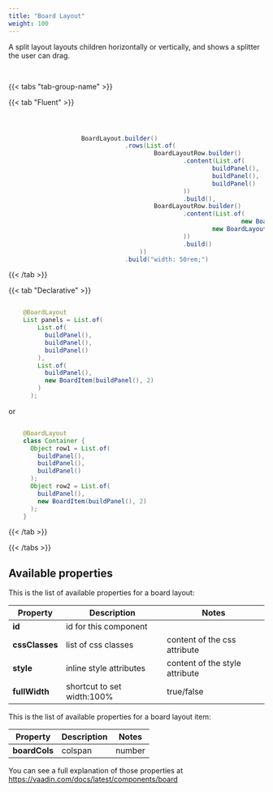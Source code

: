 ```yaml
---
title: "Board Layout"
weight: 100
---
```




A split layout layouts children horizontally or vertically, and shows a splitter the user can drag.

<div style="display: flex; align-items: center; justify-content: center; width: 100%; margin-bottom: 30px;">
  <mateu-component id="componente" style="width: unset;"></mateu-component>
</div>

<script>

  const component = {
  "type": "ClientSide",
  "children": [
    {
      "type": "ClientSide",
      "children": [
        {
          "type": "ClientSide",
          "metadata": {
            "type": "Text",
            "container": "p",
            "text": "Panel"
          },
          "id": "fieldId",
          "style": "background-color: #d7f0b2;color: darkgreen;border: 1px solid darkgreen;display: flex;align-items: center;justify-content: center;height: 3rem;margin-block-start: 0;margin-block-end: 0;"
        },
        {
          "type": "ClientSide",
          "metadata": {
            "type": "Text",
            "container": "p",
            "text": "Panel"
          },
          "id": "fieldId",
          "style": "background-color: #d7f0b2;color: darkgreen;border: 1px solid darkgreen;display: flex;align-items: center;justify-content: center;height: 3rem;margin-block-start: 0;margin-block-end: 0;"
        },
        {
          "type": "ClientSide",
          "metadata": {
            "type": "Text",
            "container": "p",
            "text": "Panel"
          },
          "id": "fieldId",
          "style": "background-color: #d7f0b2;color: darkgreen;border: 1px solid darkgreen;display: flex;align-items: center;justify-content: center;height: 3rem;margin-block-start: 0;margin-block-end: 0;"
        }
      ],
      "metadata": {
        "type": "BoardLayoutRow"
      }
    },
    {
      "type": "ClientSide",
      "children": [
        {
          "type": "ClientSide",
          "children": [
            {
              "type": "ClientSide",
              "metadata": {
                "type": "Text",
                "container": "p",
                "text": "Panel"
              },
              "id": "fieldId",
              "style": "background-color: #d7f0b2;color: darkgreen;border: 1px solid darkgreen;display: flex;align-items: center;justify-content: center;height: 3rem;margin-block-start: 0;margin-block-end: 0;"
            }
          ],
          "metadata": {
            "type": "BoardLayoutItem",
            "boardCols": 1
          }
        },
        {
          "type": "ClientSide",
          "children": [
            {
              "type": "ClientSide",
              "metadata": {
                "type": "Text",
                "container": "p",
                "text": "Panel"
              },
              "id": "fieldId",
              "style": "background-color: #d7f0b2;color: darkgreen;border: 1px solid darkgreen;display: flex;align-items: center;justify-content: center;height: 3rem;margin-block-start: 0;margin-block-end: 0;"
            }
          ],
          "metadata": {
            "type": "BoardLayoutItem",
            "boardCols": 2
          }
        }
      ],
      "metadata": {
        "type": "BoardLayoutRow"
      }
    }
  ],
  "metadata": {
    "type": "BoardLayout"
  },
  "style": "width: 50rem;"
};

    document.getElementById('componente').component = component;

</script>

{{< tabs "tab-group-name" >}}

{{< tab "Fluent" >}}

```java



                    BoardLayout.builder()
                                .rows(List.of(
                                        BoardLayoutRow.builder()
                                                .content(List.of(
                                                        buildPanel(),
                                                        buildPanel(),
                                                        buildPanel()
                                                ))
                                                .build(),
                                        BoardLayoutRow.builder()
                                                .content(List.of(
                                                                new BoardLayoutItem(buildPanel(), 1),
                                                        new BoardLayoutItem(buildPanel(), 2)
                                                ))
                                                .build()
                                    ))
                                .build("width: 50rem;")

```

{{< /tab >}}

{{< tab "Declarative" >}}

```java

    @BoardLayout
    List panels = List.of(
        List.of(
          buildPanel(),
          buildPanel(),
          buildPanel()
        ),
        List.of(
          buildPanel(),
          new BoardItem(buildPanel(), 2)
        )
      );

```

or

```java

    @BoardLayout
    class Container {
      Object row1 = List.of(
        buildPanel(),
        buildPanel(),
        buildPanel()
      );
      Object row2 = List.of(
        buildPanel(),
        new BoardItem(buildPanel(), 2)
      );
    }

```

{{< /tab >}}

{{< /tabs >}}


## Available properties

This is the list of available properties for a board layout:

| Property        | Description                | Notes                          |
|-----------------|----------------------------|--------------------------------|
| **id**          | id for this component      |                                |
| **cssClasses**  | list of css classes        | content of the css attribute   |
| **style**       | inline style attributes    | content of the style attribute |
| **fullWidth**   | shortcut to set width:100% | true/false                     |

This is the list of available properties for a board layout item:

| Property       | Description             | Notes   |
|----------------|-------------------------|---------|
| **boardCols**  | colspan                 | number  |


You can see a full explanation of those properties at https://vaadin.com/docs/latest/components/board



